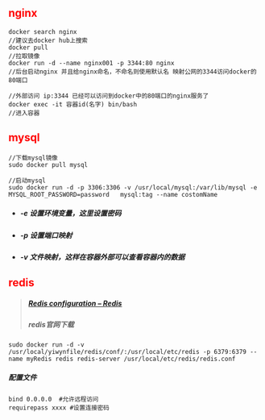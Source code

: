 ## <font color='red'>nginx</font>



```shell
docker search nginx
//建议去docker hub上搜索
docker pull  
//拉取镜像 
docker run -d --name nginx001 -p 3344:80 nginx
//后台启动nginx 并且给nginx命名，不命名则使用默认名 映射公网的3344访问docker的80端口

//外部访问 ip:3344 已经可以访问到docker中的80端口的nginx服务了
docker exec -it 容器id(名字) bin/bash
//进入容器
```





## <font color='red'>mysql</font>



```shell
//下载mysql镜像
sudo docker pull mysql

//启动mysql
sudo docker run -d -p 3306:3306 -v /usr/local/mysql:/var/lib/mysql -e MYSQL_ROOT_PASSWORD=password   mysql:tag --name costomName
```

- ##### -e 设置环境变量，这里设置密码

- ##### -p 设置端口映射

- ##### -v 文件映射，这样在容器外部可以查看容器内的数据





## <font color='red'>redis</font>



> ##### [Redis configuration – Redis](https://redis.io/topics/config)
>
> ##### redis官网下载

```shell
sudo docker run -d -v /usr/local/yiwynfile/redis/conf/:/usr/local/etc/redis -p 6379:6379 --name myRedis redis redis-server /usr/local/etc/redis/redis.conf
```

##### 配置文件

```shell
bind 0.0.0.0  #允许远程访问
requirepass xxxx #设置连接密码
```

